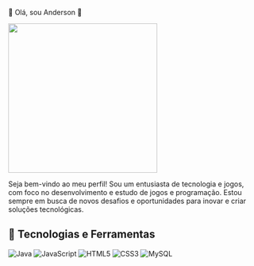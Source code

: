👋 Olá, sou Anderson  👋

[<img src="https://media.giphy.com/media/3o7aCQ8bXe1XZzK1Hi/giphy.gif" width="300"/>
](https://i.gifer.com/7sHj.gif)




Seja bem-vindo ao meu perfil! Sou um entusiasta de tecnologia e jogos, com foco no desenvolvimento e estudo de jogos e programação. Estou sempre em busca de novos desafios e oportunidades para inovar e criar soluções tecnológicas.






## 🚀 Tecnologias e Ferramentas

![Java](https://img.shields.io/badge/Java-ED8B00?style=for-the-badge&logo=java&logoColor=white)
![JavaScript](https://img.shields.io/badge/JavaScript-F7DF1E?style=for-the-badge&logo=javascript&logoColor=black)
![HTML5](https://img.shields.io/badge/HTML5-E34F26?style=for-the-badge&logo=html5&logoColor=white)
![CSS3](https://img.shields.io/badge/CSS3-1572B6?style=for-the-badge&logo=css3&logoColor=white)
![MySQL](https://img.shields.io/badge/MySQL-4479A1?style=for-the-badge&logo=mysql&logoColor=white)
